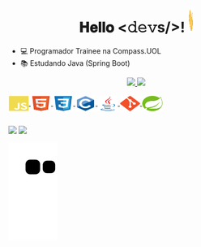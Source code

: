 <div>
 <h1 align="center"><b> 𝐇𝐞𝐥𝐥𝐨</b> <𝚍𝚎𝚟s/>! <img src="https://github.com/ABSphreak/ABSphreak/blob/master/gifs/Hi.gif?raw=true" height=50px width="10px"></h2>
</div>

- :computer: Programador Trainee na Compass.UOL
- :books: Estudando Java (Spring Boot)

<div align="center">
 <a href="https://github.com/yhonathanpavan">
  <img height="180em" src="https://github-readme-stats.vercel.app/api?username=yhonathanpavan&show_icons=true&theme=gotham&include_all_commits=true&count_private=true"/>
  <img height="180em" src="https://github-readme-stats.vercel.app/api/top-langs/?username=yhonathanpavan&layout=compact&langs_count=7&theme=gotham"/>
</div>

<div style="display: inline_block"><br>
  <img align="center" alt="Js" height="30" width="40" src="https://raw.githubusercontent.com/devicons/devicon/master/icons/javascript/javascript-plain.svg">
  <img align="center" alt="HTML" height="30" width="40" src="https://raw.githubusercontent.com/devicons/devicon/master/icons/html5/html5-original.svg">
  <img align="center" alt="SS" height="30" width="40" src="https://raw.githubusercontent.com/devicons/devicon/master/icons/css3/css3-original.svg">
  <img align="center" alt="C" height="30" width="40" src="https://raw.githubusercontent.com/devicons/devicon/master/icons/c/c-original.svg">
  <img align="center" alt="Java" height="30" width="40" src="https://raw.githubusercontent.com/devicons/devicon/master/icons/java/java-original.svg">
   <img align="center" alt="Java" height="30" width="40" src="https://raw.githubusercontent.com/devicons/devicon/master/icons/git/git-original.svg">
 <img align="center" alt="Java" height="30" width="40" src="https://raw.githubusercontent.com/devicons/devicon/master/icons/spring/spring-original.svg">
</div>
 
##
  
<div>
  <a href = "mailto:yhonathannpavan@gmail.com"><img src="https://img.shields.io/badge/-Gmail-%23333?style=for-the-badge&logo=gmail&logoColor=white" target="_blank"></a>
  <a href="https://www.linkedin.com/in/yhonathan-pavan-365522206/" target="_blank"><img src="https://img.shields.io/badge/-LinkedIn-%230077B5?style=for-the-badge&logo=linkedin&logoColor=white" target="_blank"></a>   
</div>

 ![Snake animation](https://github.com/YhonathanPavan/yhonathanpavan/blob/output/github-contribution-grid-snake.svg)
